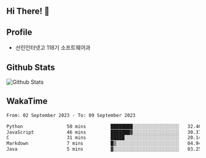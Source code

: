 ## Hi There! 👋

## Profile

-   선린인터넷고 118기 소프트웨어과

## Github Stats

![Github Stats](https://github-readme-stats.vercel.app/api/top-langs/?username=NY0510&theme=tokyonight&hide_border=true&layout=compact)

## WakaTime

<!--START_SECTION:waka-->

```txt
From: 02 September 2023 - To: 09 September 2023

Python                50 mins         ████████░░░░░░░░░░░░░░░░░   32.46 %
JavaScript            46 mins         ███████▓░░░░░░░░░░░░░░░░░   30.37 %
C                     31 mins         █████░░░░░░░░░░░░░░░░░░░░   20.14 %
Markdown              7 mins          █▒░░░░░░░░░░░░░░░░░░░░░░░   04.94 %
Java                  5 mins          ▓░░░░░░░░░░░░░░░░░░░░░░░░   03.25 %
```

<!--END_SECTION:waka-->
